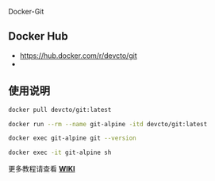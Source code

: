 Docker-Git

## Docker Hub
- https://hub.docker.com/r/devcto/git
- 
## 使用说明
```bash
docker pull devcto/git:latest

docker run --rm --name git-alpine -itd devcto/git:latest

docker exec git-alpine git --version

docker exec -it git-alpine sh
```
更多教程请查看 **[WIKI](wiki)**
